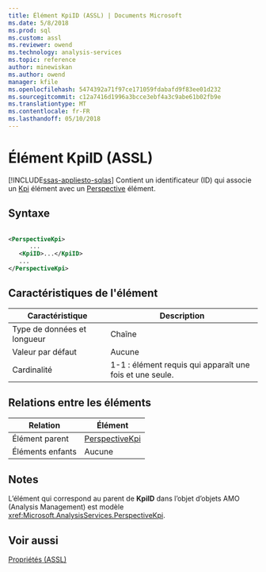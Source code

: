 ```yaml
---
title: Élément KpiID (ASSL) | Documents Microsoft
ms.date: 5/8/2018
ms.prod: sql
ms.custom: assl
ms.reviewer: owend
ms.technology: analysis-services
ms.topic: reference
author: minewiskan
ms.author: owend
manager: kfile
ms.openlocfilehash: 5474392a71f97ce171059fdabafd9f83ee01d232
ms.sourcegitcommit: c12a7416d1996a3bcce3ebf4a3c9abe61b02fb9e
ms.translationtype: MT
ms.contentlocale: fr-FR
ms.lasthandoff: 05/10/2018
---
```

# <a name="kpiid-element-assl"></a>Élément KpiID (ASSL)
[!INCLUDE[ssas-appliesto-sqlas](../../../includes/ssas-appliesto-sqlas.md)]
  Contient un identificateur (ID) qui associe un [Kpi](../../../analysis-services/scripting/objects/kpi-element-assl.md) élément avec un [Perspective](../../../analysis-services/scripting/objects/perspective-element-assl.md) élément.  
  
## <a name="syntax"></a>Syntaxe  
  
```xml  
  
<PerspectiveKpi>  
      ...  
   <KpiID>...</KpiID>  
   ...  
</PerspectiveKpi>  
```  
  
## <a name="element-characteristics"></a>Caractéristiques de l'élément  
  
|Caractéristique|Description|  
|--------------------|-----------------|  
|Type de données et longueur|Chaîne|  
|Valeur par défaut|Aucune|  
|Cardinalité|1-1 : élément requis qui apparaît une fois et une seule.|  
  
## <a name="element-relationships"></a>Relations entre les éléments  
  
|Relation|Élément|  
|------------------|-------------|  
|Élément parent|[PerspectiveKpi](../../../analysis-services/scripting/data-type/perspectivekpi-data-type-assl.md)|  
|Éléments enfants|Aucune|  
  
## <a name="remarks"></a>Notes  
 L’élément qui correspond au parent de **KpiID** dans l’objet d’objets AMO (Analysis Management) est modèle <xref:Microsoft.AnalysisServices.PerspectiveKpi>.  
  
## <a name="see-also"></a>Voir aussi  
 [Propriétés (ASSL)](../../../analysis-services/scripting/properties/properties-assl.md)  
  
  
